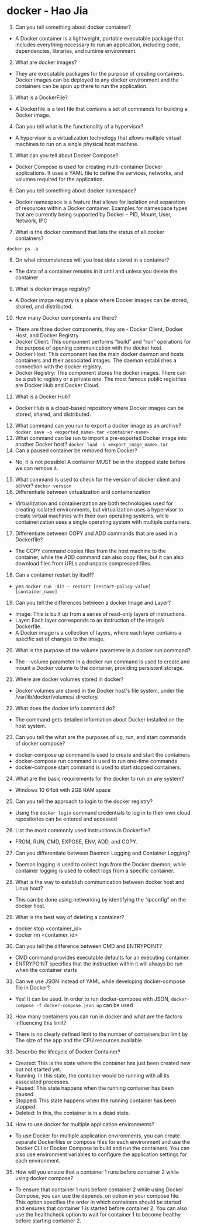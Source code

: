 # docker - Hao Jia
1. Can you tell something about docker container?
- A Docker container is a lightweight, portable executable package that includes everything necessary to run an application, including code, dependencies, libraries, and runtime environment.
2. What are docker images?
- They are executable packages for the purpose of creating containers. Docker images can be deployed to any docker environment and the containers can be spun up there to run the application.
3. What is a DockerFile?
- A Dockerfile is a text file that contains a set of commands for building a Docker image.
4. Can you tell what is the functionality of a hypervisor?
- A hypervisor is a virtualization technology that allows multiple virtual machines to run on a single physical host machine.
5. What can you tell about Docker Compose?
- Docker Compose is used for creating multi-container Docker applications. It uses a YAML file to define the services, networks, and volumes required for the application.
6. Can you tell something about docker namespace?
- Docker namespace is a feature that allows for isolation and separation of resources within a Docker container. Examples for namespace types that are currently being supported by Docker – PID, Mount, User, Network, IPC
7. What is the docker command that lists the status of all docker containers?
```
docker ps -a
```
8. On what circumstances will you lose data stored in a container?
- The data of a container remains in it until and unless you delete the container
9. What is docker image registry?
- A Docker image registry is a place where Docker images can be stored, shared, and distributed.
10. How many Docker components are there?
- There are three docker components, they are - Docker Client, Docker Host, and Docker Registry.
- Docker Client: This component performs “build” and “run” operations for the purpose of opening communication with the docker host.
- Docker Host: This component has the main docker daemon and hosts containers and their associated images. The daemon establishes a connection with the docker registry.
- Docker Registry: This component stores the docker images. There can be a public registry or a private one. The most famous public registries are Docker Hub and Docker Cloud.
11. What is a Docker Hub?
- Docker Hub is a cloud-based repository where Docker images can be stored, shared, and distributed.
12. What command can you run to export a docker image as an archive?
    ```docker save -o <exported_name>.tar <container-name> ```
13. What command can be run to import a pre-exported Docker image into another Docker host?
    ```docker load -i <export_image_name>.tar```
14. Can a paused container be removed from Docker?
- No, it is not possible! A container MUST be in the stopped state before we can remove it.
15. What command is used to check for the version of docker client and server?
    ```docker version```
16. Differentiate between virtualization and containerization
- Virtualization and containerization are both technologies used for creating isolated environments, but virtualization uses a hypervisor to create virtual machines with their own operating systems, while containerization uses a single operating system with multiple containers.
17. Differentiate between COPY and ADD commands that are used in a Dockerfile?
- The COPY command copies files from the host machine to the container, while the ADD command can also copy files, but it can also download files from URLs and unpack compressed files.
18. Can a container restart by itself?
- yes ```docker run -dit — restart [restart-policy-value] [container_name]```
19. Can you tell the differences between a docker Image and Layer?
- Image: This is built up from a series of read-only layers of instructions.
- Layer: Each layer corresponds to an instruction of the image’s Dockerfile.
- A Docker image is a collection of layers, where each layer contains a specific set of changes to the image.
20. What is the purpose of the volume parameter in a docker run command?
- The --volume parameter in a docker run command is used to create and mount a Docker volume to the container, providing persistent storage.
21. Where are docker volumes stored in docker?
- Docker volumes are stored in the Docker host's file system, under the /var/lib/docker/volumes/ directory.
22. What does the docker info command do?
- The command gets detailed information about Docker installed on the host system.
23. Can you tell the what are the purposes of up, run, and start commands of docker compose?
- docker-compose up command is used to create and start the containers
- docker-compose run command is used to run one-time commands
- docker-compose start command is used to start stopped containers.
24. What are the basic requirements for the docker to run on any system?
- Windows 10 64bit with 2GB RAM space
25. Can you tell the approach to login to the docker registry?
- Using the `docker login` command credentials to log in to their own cloud repositories can be entered and accessed
26. List the most commonly used instructions in Dockerfile?
- FROM, RUN, CMD, EXPOSE, ENV, ADD, and COPY.
27. Can you differentiate between Daemon Logging and Container Logging?
- Daemon logging is used to collect logs from the Docker daemon, while container logging is used to collect logs from a specific container.
28. What is the way to establish communication between docker host and Linux host?
- This can be done using networking by identifying the “ipconfig” on the docker host.
29. What is the best way of deleting a container?
- docker stop <container_id>
- docker rm <container_id>
30. Can you tell the difference between CMD and ENTRYPOINT?
- CMD command provides executable defaults for an executing container.
- ENTRYPOINT specifies that the instruction within it will always be run when the container starts
31. Can we use JSON instead of YAML while developing docker-compose file in Docker?
- Yes! It can be used. In order to run docker-compose with JSON, `docker-compose -f docker-compose.json up` can be used
32. How many containers you can run in docker and what are the factors influencing this limit?
- There is no clearly defined limit to the number of containers but limit by The size of the app and the CPU resources available.
33. Describe the lifecycle of Docker Container?
- Created: This is the state where the container has just been created new but not started yet.
- Running: In this state, the container would be running with all its associated processes.
- Paused: This state happens when the running container has been paused.
- Stopped: This state happens when the running container has been stopped.
- Deleted: In this, the container is in a dead state.
34. How to use docker for multiple application environments?
- To use Docker for multiple application environments, you can create separate Dockerfiles or compose files for each environment and use the Docker CLI or Docker Compose to build and run the containers. You can also use environment variables to configure the application settings for each environment.
35. How will you ensure that a container 1 runs before container 2 while using docker compose?
- To ensure that container 1 runs before container 2 while using Docker Compose, you can use the depends_on option in your compose file. This option specifies the order in which containers should be started and ensures that container 1 is started before container 2. You can also use the healthcheck option to wait for container 1 to become healthy before starting container 2.